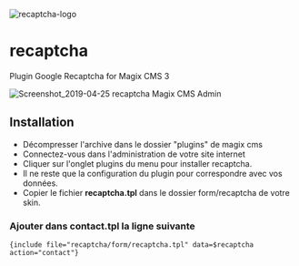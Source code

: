 ![recaptcha-logo](https://user-images.githubusercontent.com/356674/48693498-ee1b5780-ebd9-11e8-81f3-e5d528f3475c.png)
# recaptcha
Plugin Google Recaptcha for Magix CMS 3

![Screenshot_2019-04-25 recaptcha Magix CMS Admin](https://user-images.githubusercontent.com/356674/56717181-66171c00-673c-11e9-9cb7-ee4c15755910.png)

## Installation
 * Décompresser l'archive dans le dossier "plugins" de magix cms
 * Connectez-vous dans l'administration de votre site internet
 * Cliquer sur l'onglet plugins du menu pour installer recaptcha.
 * Il ne reste que la configuration du plugin pour correspondre avec vos données.
 * Copier le fichier **recaptcha.tpl** dans le dossier form/recaptcha de votre skin.

### Ajouter dans contact.tpl la ligne suivante

```smarty
{include file="recaptcha/form/recaptcha.tpl" data=$recaptcha action="contact"}
````
